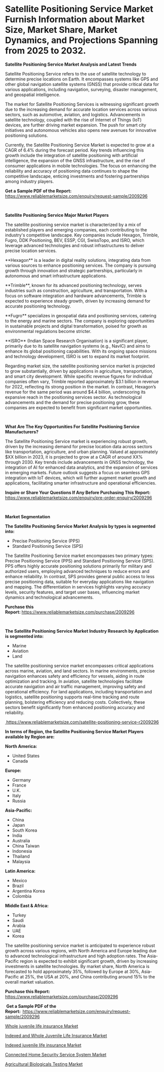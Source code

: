 <p><h1>Satellite Positioning Service Market Furnish Information about Market Size, Market Share, Market Dynamics, and Projections Spanning from 2025 to 2032.</h1></p><p><strong>Satellite Positioning Service Market Analysis and Latest Trends</strong></p>
<p><p>Satellite Positioning Service refers to the use of satellite technology to determine precise locations on Earth. It encompasses systems like GPS and other global navigation satellite systems (GNSS) that provide critical data for various applications, including navigation, surveying, disaster management, and geospatial intelligence.</p><p>The market for Satellite Positioning Services is witnessing significant growth due to the increasing demand for accurate location services across various sectors, such as automotive, aviation, and logistics. Advancements in satellite technology, coupled with the rise of Internet of Things (IoT) devices, are further driving market expansion. The push for smart city initiatives and autonomous vehicles also opens new avenues for innovative positioning solutions.</p><p>Currently, the Satellite Positioning Service Market is expected to grow at a CAGR of 6.4% during the forecast period. Key trends influencing this growth include the integration of satellite positioning with artificial intelligence, the expansion of the GNSS infrastructure, and the rise of consumer applications in mobile technologies. The focus on enhancing the reliability and accuracy of positioning data continues to shape the competitive landscape, enticing investments and fostering partnerships among industry players.</p></p>
<p><strong>Get a Sample PDF of the Report:&nbsp;</strong> <a href="https://www.reliablemarketsize.com/enquiry/request-sample/2009296?utm_campaign=2176&utm_medium=2&utm_source=Github&utm_content=ia&utm_term=11032025&utm_id=satellite-positioning-service">https://www.reliablemarketsize.com/enquiry/request-sample/2009296</a></p>
<p>&nbsp;</p>
<p><strong>Satellite Positioning Service Major Market Players</strong></p>
<p><p>The satellite positioning service market is characterized by a mix of established players and emerging companies, each contributing to the industry's competitive landscape. Key companies include Hexagon, Trimble, Fugro, DDK Positioning, BEV, ESSP, CGI, SwissTopo, and ISRO, which leverage advanced technologies and robust infrastructures to deliver precise location services.</p><p>**Hexagon** is a leader in digital reality solutions, integrating data from various sources to enhance positioning services. The company is pursuing growth through innovation and strategic partnerships, particularly in autonomous and smart infrastructure applications.</p><p>**Trimble**, known for its advanced positioning technology, serves industries such as construction, agriculture, and transportation. With a focus on software integration and hardware advancements, Trimble is expected to experience steady growth, driven by increasing demand for accurate positioning technology.</p><p>**Fugro** specializes in geospatial data and positioning services, catering to the energy and marine sectors. The company is exploring opportunities in sustainable projects and digital transformation, poised for growth as environmental regulations become stricter.</p><p>**ISRO** (Indian Space Research Organisation) is a significant player, primarily due to its satellite navigation systems (e.g., NavIC) and aims to enhance its global positioning capabilities. With its ongoing space missions and technology development, ISRO is set to expand its market footprint.</p><p>Regarding market size, the satellite positioning service market is projected to grow substantially, driven by applications in agriculture, transportation, and smart city development. While specific revenue figures for individual companies often vary, Trimble reported approximately $3.1 billion in revenue for 2022, reflecting its strong position in the market. In contrast, Hexagon’s revenue for the same period was around $4.4 billion, underscoring its expansive reach in the positioning services sector. As technological advancements and the demand for precise positioning grow, these companies are expected to benefit from significant market opportunities.</p></p>
<p>&nbsp;</p>
<p><strong>What Are The Key Opportunities For Satellite Positioning Service Manufacturers?</strong></p>
<p><p>The Satellite Positioning Service market is experiencing robust growth, driven by the increasing demand for precise location data across sectors like transportation, agriculture, and urban planning. Valued at approximately $XX billion in 2023, it is projected to grow at a CAGR of around XX% through 2030. Key trends include advancements in GNSS technology, the integration of AI for enhanced data analytics, and the expansion of services in emerging markets. Future outlook suggests a focus on seamless GPS integration with IoT devices, which will further augment market growth and applications, facilitating smarter infrastructure and operational efficiencies.</p></p>
<p><strong>Inquire or Share Your Questions If Any Before Purchasing This Report:</strong> <a href="https://www.reliablemarketsize.com/enquiry/pre-order-enquiry/2009296?utm_campaign=2176&utm_medium=2&utm_source=Github&utm_content=ia&utm_term=11032025&utm_id=satellite-positioning-service">https://www.reliablemarketsize.com/enquiry/pre-order-enquiry/2009296</a></p>
<p>&nbsp;</p>
<p><strong>Market Segmentation</strong></p>
<p><strong>The Satellite Positioning Service Market Analysis by types is segmented into:</strong></p>
<p><ul><li>Precise Positioning Service (PPS)</li><li>Standard Positioning Service (SPS)</li></ul></p>
<p><p>The Satellite Positioning Service market encompasses two primary types: Precise Positioning Service (PPS) and Standard Positioning Service (SPS). PPS offers highly accurate positioning solutions primarily for military and authorized users, employing advanced techniques to reduce errors and enhance reliability. In contrast, SPS provides general public access to less precise positioning data, suitable for everyday applications like navigation and mapping. The differentiation in services highlights varying accuracy levels, security features, and target user bases, influencing market dynamics and technological advancements.</p></p>
<p><strong>Purchase this Report:&nbsp;</strong><a href="https://www.reliablemarketsize.com/purchase/2009296?utm_campaign=2176&utm_medium=2&utm_source=Github&utm_content=ia&utm_term=11032025&utm_id=satellite-positioning-service">https://www.reliablemarketsize.com/purchase/2009296</a></p>
<p>&nbsp;</p>
<p><strong>The Satellite Positioning Service Market Industry Research by Application is segmented into:</strong></p>
<p><ul><li>Marine</li><li>Aviation</li><li>Land</li></ul></p>
<p><p>The satellite positioning service market encompasses critical applications across marine, aviation, and land sectors. In marine environments, precise navigation enhances safety and efficiency for vessels, aiding in route optimization and tracking. In aviation, satellite technologies facilitate accurate navigation and air traffic management, improving safety and operational efficiency. For land applications, including transportation and logistics, satellite positioning supports real-time tracking and route planning, bolstering efficiency and reducing costs. Collectively, these sectors benefit significantly from enhanced positioning accuracy and reliability.</p></p>
<p><a href="https://www.reliablemarketsize.com/satellite-positioning-service-r2009296?utm_campaign=2176&utm_medium=2&utm_source=Github&utm_content=ia&utm_term=11032025&utm_id=satellite-positioning-service">&nbsp;https://www.reliablemarketsize.com/satellite-positioning-service-r2009296</a></p>
<p><strong>In terms of Region, the Satellite Positioning Service Market Players available by Region are:</strong></p>
<p>
    <p> <strong> North America: </strong>
        <ul>
            <li>United States</li>
            <li>Canada</li>
        </ul>
        </p> 
    <p> <strong> Europe: </strong>
        <ul>
            <li>Germany</li>
            <li>France</li>
            <li>U.K.</li>
            <li>Italy</li>
            <li>Russia</li>
        </ul>
        </p> 
    <p> <strong> Asia-Pacific: </strong>
        <ul>
            <li>China</li>
            <li>Japan</li>
            <li>South Korea</li>
            <li>India</li>
            <li>Australia</li>
            <li>China Taiwan</li>
            <li>Indonesia</li>
            <li>Thailand</li>
            <li>Malaysia</li>
        </ul>
        </p> 
    <p> <strong> Latin America: </strong>
        <ul>
            <li>Mexico</li>
            <li>Brazil</li>
            <li>Argentina Korea</li>
            <li>Colombia</li>
        </ul>
        </p> 
    <p> <strong> Middle East & Africa: </strong>
        <ul>
            <li>Turkey</li>
            <li>Saudi</li>
            <li>Arabia</li>
            <li>UAE</li>
            <li>Korea</li>
        </ul>
    </p>
    </p>
<p><p>The satellite positioning service market is anticipated to experience robust growth across various regions, with North America and Europe leading due to advanced technological infrastructure and high adoption rates. The Asia-Pacific region is expected to exhibit significant growth, driven by increasing investments in satellite technologies. By market share, North America is forecasted to hold approximately 35%, followed by Europe at 30%, Asia-Pacific at 25%, the USA at 20%, and China contributing around 15% to the overall market valuation.</p></p>
<p><strong>Purchase this Report: </strong><a href="https://www.reliablemarketsize.com/purchase/2009296?utm_campaign=2176&utm_medium=2&utm_source=Github&utm_content=ia&utm_term=11032025&utm_id=satellite-positioning-service">https://www.reliablemarketsize.com/purchase/2009296</a></p>
<p>&nbsp;<strong>Get a Sample PDF of the Report:&nbsp;&nbsp;</strong><a href="https://www.reliablemarketsize.com/enquiry/request-sample/2009296?utm_campaign=2176&utm_medium=2&utm_source=Github&utm_content=ia&utm_term=11032025&utm_id=satellite-positioning-service">https://www.reliablemarketsize.com/enquiry/request-sample/2009296</a></p>
<p><strong></strong></p>
<p><p><a href="https://github.com/wyettillesr4/Market-Research-Report-List-1/blob/main/whole-juvenile-life-insurance-market.md?utm_campaign=2176&utm_medium=2&utm_source=Github&utm_content=ia&utm_term=11032025&utm_id=satellite-positioning-service">Whole juvenile life insurance Market</a></p><p><a href="https://github.com/alejnaouare/Market-Research-Report-List-1/blob/main/indexed-and-whole-juvenile-life-insurance-market.md?utm_campaign=2176&utm_medium=2&utm_source=Github&utm_content=ia&utm_term=11032025&utm_id=satellite-positioning-service">Indexed and Whole Juvenile Life Insurance Market</a></p><p><a href="https://github.com/fraryatena85/Market-Research-Report-List-1/blob/main/indexed-juvenile-life-insurance-market.md?utm_campaign=2176&utm_medium=2&utm_source=Github&utm_content=ia&utm_term=11032025&utm_id=satellite-positioning-service">Indexed juvenile life insurance Market</a></p><p><a href="https://github.com/jolinolooman/Market-Research-Report-List-1/blob/main/connected-home-security-service-system-market.md?utm_campaign=2176&utm_medium=2&utm_source=Github&utm_content=ia&utm_term=11032025&utm_id=satellite-positioning-service">Connected Home Security Service System Market</a></p><p><a href="https://github.com/awalinfucci/Market-Research-Report-List-1/blob/main/agricultural-biologicals-testing-market.md?utm_campaign=2176&utm_medium=2&utm_source=Github&utm_content=ia&utm_term=11032025&utm_id=satellite-positioning-service">Agricultural Biologicals Testing Market</a></p></p>